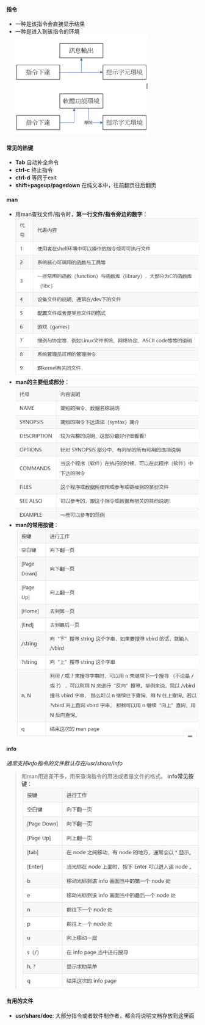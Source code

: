 #### 指令
- 一种是该指令会直接显示结果
- 一种是进入到该指令的环境
![0](./img/05Chapter/Capture.PNG)

#### 常见的热键
- __Tab__
自动补全命令
- __ctrl-c__
终止指令
- __ctrl-d__
等同于exit
- __shift+pageup/pagedown__
在纯文本中，往前翻页往后翻页

#### man
- 用man查找文件/指令时，__第一行文件/指令旁边的数字__：
![0](./img/05Chapter/Capture1.PNG)
- __man的主要组成部分__：
![0](./img/05Chapter/Capture2.PNG)
- __man的常用按键__：
![0](./img/05Chapter/Capture3.PNG)

#### info
_通常支持info指令的文件默认存在/usr/share/info_
> 和man用途差不多，用来查询指令的用法或者是文件的格式。
__info常见按键__：
![0](./img/05Chapter/Capture4.PNG)

#### 有用的文件
- __usr/share/doc__:
大部分指令或者软件制作者，都会将说明文档存放到这里面